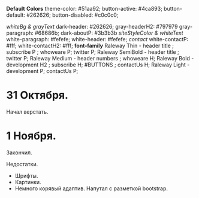 **Default**
**Colors**
theme-color: #51aa92;
button-active: #4ca893;
button-default: #262626;
button-disabled: #c0c0c0;

*whiteBg & grayText*
dark-header: #262626;
gray-headerH2: #797979
gray-paragraph: #68686b;
dark-aboutP: #3b3b3b
*siteStyleColor & whiteText*
white-paragraph: #fefefe;
white-header: #fefefe;
*contact*
white-contactP: #fff;
white-contactH2: #fff;
**font-family**
Raleway Thin - header title ; subscribe P ; whoweare P; twitter P;
Raleway SemiBold - header title ; twitter P;
Raleway Medium - header numbers ; whoweare H;
Raleway Bold - development H2 ; subscribe H; #BUTTONS ; contactUs H;
Raleway Light - development P; contactUs P;


# 31 Октября. 
Начал верстать.

# 1 Ноября.
Закончил.

Недостатки.
- Шрифты.
- Картинки.
- Немного корявый адаптив. Напутал с разметкой bootstrap.